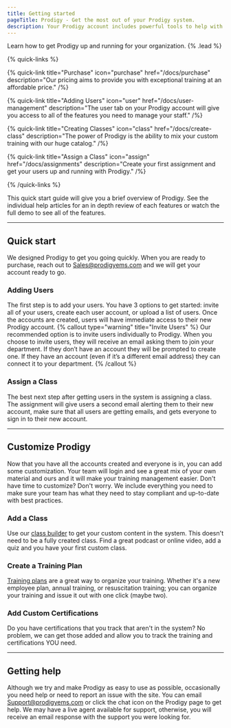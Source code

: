 ```yaml
---
title: Getting started
pageTitle: Prodigy - Get the most out of your Prodigy system.
description: Your Prodigy account includes powerful tools to help with your training management.
---
```


Learn how to get Prodigy up and running for your organization. {% .lead %}

{% quick-links %}

{% quick-link title="Purchase" icon="purchase" href="/docs/purchase" description="Our pricing aims to provide you with exceptional training at an affordable price." /%}

{% quick-link title="Adding Users" icon="user" href="/docs/user-management" description="The user tab on your Prodigy account will give you access to all of the features you need to manage your staff." /%}

{% quick-link title="Creating Classes" icon="class" href="/docs/create-class" description="The power of Prodigy is the ability to mix your custom training with our huge catalog." /%}

{% quick-link title="Assign a Class" icon="assign" href="/docs/assignments" description="Create your first assignment and get your users up and running with Prodigy." /%}

{% /quick-links %}

This quick start guide will give you a brief overview of Prodigy. See the individual help articles for an in depth review of each features or watch the full demo to see all of the features.

---

## Quick start
We designed Prodigy to get you going quickly. When you are ready to purchase, reach out to [Sales@prodigyems.com](mailto:Sales@prodigyems.com) and we will get your account ready to go.

### Adding Users
The first step is to add your users. You have 3 options to get started: invite all of your users, create each user account, or upload a list of users. Once the accounts are created, users will have immediate access to their new Prodigy account.
{% callout type="warning" title="Invite Users" %}
Our recommended option is to invite users individually to Prodigy. When you choose to invite users, they will receive an email asking them to join your department. If they don’t have an account they will be prompted to create one. If they have an account (even if it’s a different email address) they can connect it to your department.
{% /callout %}
### Assign a Class
The best next step after getting users in the system is assigning a class. The assignment will give users a second email alerting them to their new account, make sure that all users are getting emails, and gets everyone to sign in to their new account. 

---
## Customize Prodigy
Now that you have all the accounts created and everyone is in, you can add some customization. Your team will login and see a great mix of your own material and ours and it will make your training management easier. Don't have time to customize? Don't worry. We include everything you need to make sure your team has what they need to stay compliant and up-to-date with best practices. 

### Add a Class
Use our [class builder](/docs/create-class) to get your custom content in the system. This doesn't need to be a fully created class. Find a great podcast or online video, add a quiz and you have your first custom class. 


### Create a Training Plan
[Training plans](/docs/training-plans) are a great way to organize your training. Whether it's a new employee plan, annual training, or resuscitation training; you can organize your training and issue it out with one click (maybe two).

### Add Custom Certifications
Do you have certifications that you track that aren't in the system? No problem, we can get those added and allow you to track the training and certifications YOU need.

---
## Getting help
Although we try and make Prodigy as easy to use as possible, occasionally you need help or need to report an issue with the site. You can email [Support@prodigyems.com](mailto:Support@prodigyems.com) or click the chat icon on the Prodigy page to get help. We may have a live agent available for support, otherwise, you will receive an email response with the support you were looking for. 